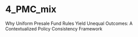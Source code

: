 # 4_PMC_mix
Why Uniform Presale Fund Rules Yield Unequal Outcomes: A Contextualized Policy Consistency Framework
